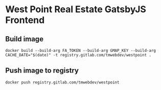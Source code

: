 # West Point Real Estate GatsbyJS Frontend

## Build image
```docker build --build-arg FA_TOKEN --build-arg GMAP_KEY --build-arg CACHE_DATE="$(date)" -t registry.gitlab.com/tmwebdev/westpoint .```

## Push image to registry
```docker push registry.gitlab.com/tmwebdev/westpoint```
